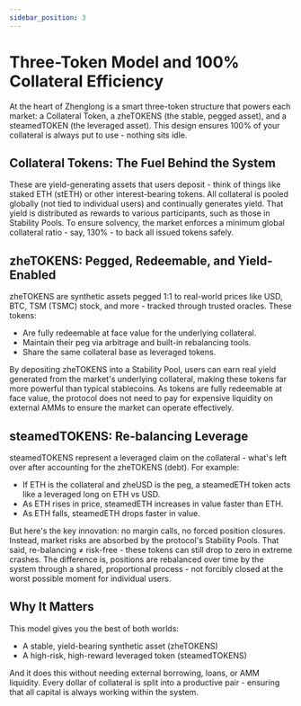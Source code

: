 ```yaml
---
sidebar_position: 3
---
```


# Three-Token Model and 100% Collateral Efficiency

At the heart of Zhenglong is a smart three-token structure that powers each market: a Collateral Token, a zheTOKENS (the stable, pegged asset), and a steamedTOKEN (the leveraged asset). This design ensures 100% of your collateral is always put to use - nothing sits idle.

## Collateral Tokens: The Fuel Behind the System

These are yield-generating assets that users deposit - think of things like staked ETH (stETH) or other interest-bearing tokens. All collateral is pooled globally (not tied to individual users) and continually generates yield. That yield is distributed as rewards to various participants, such as those in Stability Pools. To ensure solvency, the market enforces a minimum global collateral ratio - say, 130% - to back all issued tokens safely.

## zheTOKENS: Pegged, Redeemable, and Yield-Enabled

zheTOKENS are synthetic assets pegged 1:1 to real-world prices like USD, BTC, TSM (TSMC) stock, and more - tracked through trusted oracles. These tokens:

- Are fully redeemable at face value for the underlying collateral.
- Maintain their peg via arbitrage and built-in rebalancing tools.
- Share the same collateral base as leveraged tokens.

By depositing zheTOKENS into a Stability Pool, users can earn real yield generated from the market's underlying collateral, making these tokens far more powerful than typical stablecoins. As tokens are fully redeemable at face value, the protocol does not need to pay for expensive liquidity on external AMMs to ensure the market can operate effectively.

## steamedTOKENS: Re-balancing Leverage

steamedTOKENS represent a leveraged claim on the collateral - what's left over after accounting for the zheTOKENS (debt). For example:

- If ETH is the collateral and zheUSD is the peg, a steamedETH token acts like a leveraged long on ETH vs USD.
- As ETH rises in price, steamedETH increases in value faster than ETH.
- As ETH falls, steamedETH drops faster in value.

But here's the key innovation: no margin calls, no forced position closures. Instead, market risks are absorbed by the protocol's Stability Pools. That said, re-balancing ≠ risk-free - these tokens can still drop to zero in extreme crashes. The difference is, positions are rebalanced over time by the system through a shared, proportional process - not forcibly closed at the worst possible moment for individual users.

## Why It Matters

This model gives you the best of both worlds:

- A stable, yield-bearing synthetic asset (zheTOKENS)
- A high-risk, high-reward leveraged token (steamedTOKENS)

And it does this without needing external borrowing, loans, or AMM liquidity. Every dollar of collateral is split into a productive pair - ensuring that all capital is always working within the system.
